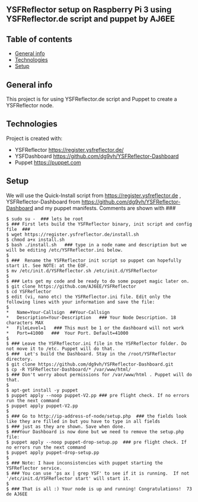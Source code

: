 ## YSFReflector setup on Raspberry Pi 3 using YSFReflector.de script and puppet by AJ6EE

## Table of contents
* [General info](#general-info)
* [Technologies](#technologies)
* [Setup](#setup)

## General info
This project is for using YSFReflector.de script and Puppet to create a YSFReflector node.
	
## Technologies
Project is created with:
* YSFReflector   https://register.ysfreflector.de/
* YSFDashboard   https://github.com/dg9vh/YSFReflector-Dashboard
* Puppet	 https://puppet.com

	
## Setup
We will use the Quick-Install script from https://register.ysfreflector.de , 
YSFReflector-Dashboard from https://github.com/dg9vh/YSFReflector-Dashboard and my puppet manifests.
Comments are shown with ###
```
$ sudo su -  ### lets be root
$ ### First lets build the YSFReflector binary, init script and config file  ### 
$ wget https://register.ysfreflector.de/install.sh
$ chmod a+x install.sh
$ bash ./install.sh   ### type in a node name and description but we will be editing /etc/YSFReflector.ini below.
$
$ ###  Rename the YSFReflector init script so puppet can hopefully start it. See NOTE: at the EOF.
$ mv /etc/init.d/YSFReflector.sh /etc/init.d/YSFReflector
$ 
$ ### Lets get my code and be ready to do some puppet magic later on.
$ git clone https://github.com/AJ6EE/YSFReflector
$ cd YSFReflector
$ edit (vi, nano etc) the YSFReflector.ini file. Edit only the following lines with your information and save the file:
$
*   Name=Your-Callsign  ##Your-Callsign
*   Description=Your-Description   ### Your Node Description. 18 characters MAX
*   FileLevel=1   ### This must be 1 or the dashboard will not work
*   Port=41000   ###  Your Port. Default=41000
$
$ ### Leave the YSFReflector.ini file in the YSFReflector folder. Do not move it to /etc. Puppet will do that.
$ ###  Let's build the Dashboard. Stay in the /root/YSFReflector directory.
$ git clone https://github.com/dg9vh/YSFReflector-Dashboard.git
$ cp -R YSFReflector-Dashboard/* /var/www/html/
$ ### Don't worry about permissions for /var/www/html . Puppet will do that. 
$
$ apt-get install -y puppet
$ puppet apply --noop puppet-V2.pp ### pre flight check. If no errors run the next command
$ puppet apply puppet-V2.pp
$
$ ### Go to http://ip-address-of-node/setup.php  ### the fields look like they are filled in but you have to type in all fields
$ ### just as they are shown. Save when done.
$ ###Your Dashboard is now done but we need to remove the setup.php file:
$ puppet apply --noop puppet-drop-setup.pp  ### pre flight check. If no errors run the next command
$ puppet apply puppet-drop-setup.pp
$ 
$ ### Note: I have inconsistencies with puppet starting the YSFReflector service. 
$ ### You can use 'ps ax | grep YSF' to see if it is running.  If not '/etc/init.d/YSFReflector start' will start it.  
$
$ ### That is all :) Your node is up and running! Congratulations!  73 de AJ6EE
```
